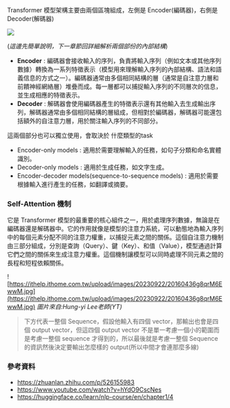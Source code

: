 Transformer 模型架構主要由兩個區塊組成，左側是 Encoder(編碼器)，右側是 Decoder(解碼器)

![](https://huggingface.co/datasets/huggingface-course/documentation-images/resolve/main/en/chapter1/transformers_blocks.svg)

(_這邊先簡單說明，下一章節回詳細解析兩個部份的內部結構_)
- **Encoder** : 編碼器會接收輸入的序列，負責將輸入序列（例如文本或其他序列數據）轉換為一系列特徵表示（模型用來理解輸入序列的內部結構、語法和語義信息的方式之一）。編碼器通常由多個相同結構的層（通常是自注意力層和前饋神經網絡層）堆疊而成。每一層都可以捕捉輸入序列的不同層次的信息，並生成相應的特徵表示。
- **Decoder** : 解碼器會使用編碼器產生的特徵表示還有其他輸入去生成輸出序列，解碼器通常由多個相同結構的層組成，但相對於編碼器，解碼器可能還包括額外的自注意力層，用於關注輸入序列的不同部分。

這兩個部分也可以獨立使用，會取決於 什麼類型的task
- Encoder-only models : 適用於需要理解輸入的任務，如句子分類和命名實體識別。
- Decoder-only models : 適用於生成任務，如文字生成。
- Encoder-decoder models(sequence-to-sequence models) : 適用於需要根據輸入進行產生的任務，如翻譯或摘要。

### Self-Attention 機制

它是 Transformer 模型的最重要的核心組件之一，用於處理序列數據，無論是在編碼器還是解碼器中。它的作用就像是模型的注意力系統，可以動態地為輸入序列中的每個元素分配不同的注意力權重，以捕捉元素之間的關係。這個自注意力機制由三部分組成，分別是查詢（Query）、鍵（Key）、和值（Value），模型通過計算它們之間的關係來生成注意力權重。這個機制讓模型可以同時處理不同元素之間的長程和短程依賴關係。

![https://ithelp.ithome.com.tw/upload/images/20230922/20160436g8qrM6EwwM.jpg](https://ithelp.ithome.com.tw/upload/images/20230922/20160436g8qrM6EwwM.jpg)
_圖片來自:Hung-yi Lee老師(YT)_

> 下方代表一整個 Sequence，假設他輸入有四個 vector，那輸出也會是四個 output vector，但這四個 output vector 不是單一考慮一個小的範圍而是考慮一整個 sequence 才得到的，所以最後就是考慮一整個 Sequence 的資訊然後決定要輸出怎麼樣的 output(所以中間才會連那麼多線)

### 參考資料
- <https://zhuanlan.zhihu.com/p/526155983>
- <https://www.youtube.com/watch?v=hYdO9CscNes>
- <https://huggingface.co/learn/nlp-course/en/chapter1/4>